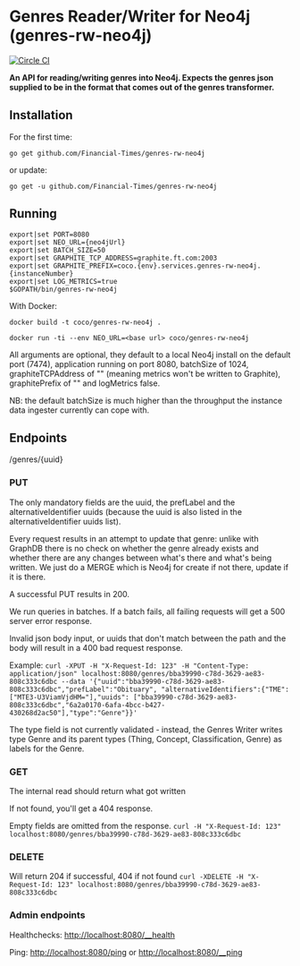 # Genres Reader/Writer for Neo4j (genres-rw-neo4j)
[![Circle CI](https://circleci.com/gh/Financial-Times/genres-rw-neo4j/tree/master.png?style=shield)](https://circleci.com/gh/Financial-Times/genres-rw-neo4j/tree/master)

__An API for reading/writing genres into Neo4j. Expects the genres json supplied to be in the format that comes out of the genres transformer.__

## Installation

For the first time:

`go get github.com/Financial-Times/genres-rw-neo4j`

or update:

`go get -u github.com/Financial-Times/genres-rw-neo4j`

## Running

```
export|set PORT=8080
export|set NEO_URL={neo4jUrl}
export|set BATCH_SIZE=50
export|set GRAPHITE_TCP_ADDRESS=graphite.ft.com:2003
export|set GRAPHITE_PREFIX=coco.{env}.services.genres-rw-neo4j.{instanceNumber}
export|set LOG_METRICS=true
$GOPATH/bin/genres-rw-neo4j
```

With Docker:

`docker build -t coco/genres-rw-neo4j .`

`docker run -ti --env NEO_URL=<base url> coco/genres-rw-neo4j`


All arguments are optional, they default to a local Neo4j install on the default port (7474), application running on port 8080, batchSize of 1024, graphiteTCPAddress of "" (meaning metrics won't be written to Graphite), graphitePrefix of "" and logMetrics false.

NB: the default batchSize is much higher than the throughput the instance data ingester currently can cope with.

## Endpoints
/genres/{uuid}
### PUT
The only mandatory fields are the uuid, the prefLabel and the alternativeIdentifier uuids (because the uuid is also listed in the alternativeIdentifier uuids list).

Every request results in an attempt to update that genre: unlike with GraphDB there is no check on whether the genre already exists and whether there are any changes between what's there and what's being written. We just do a MERGE which is Neo4j for create if not there, update if it is there.

A successful PUT results in 200.

We run queries in batches. If a batch fails, all failing requests will get a 500 server error response.

Invalid json body input, or uuids that don't match between the path and the body will result in a 400 bad request response.

Example:
`curl -XPUT -H "X-Request-Id: 123" -H "Content-Type: application/json" localhost:8080/genres/bba39990-c78d-3629-ae83-808c333c6dbc --data '{"uuid":"bba39990-c78d-3629-ae83-808c333c6dbc","prefLabel":"Obituary", "alternativeIdentifiers":{"TME":["MTE3-U3ViamVjdHM="],"uuids": ["bba39990-c78d-3629-ae83-808c333c6dbc","6a2a0170-6afa-4bcc-b427-430268d2ac50"],"type":"Genre"}}'`

The type field is not currently validated - instead, the Genres Writer writes type Genre and its parent types (Thing, Concept, Classification, Genre) as labels for the Genre.

### GET
The internal read should return what got written

If not found, you'll get a 404 response.

Empty fields are omitted from the response.
`curl -H "X-Request-Id: 123" localhost:8080/genres/bba39990-c78d-3629-ae83-808c333c6dbc`

### DELETE
Will return 204 if successful, 404 if not found
`curl -XDELETE -H "X-Request-Id: 123" localhost:8080/genres/bba39990-c78d-3629-ae83-808c333c6dbc`

### Admin endpoints
Healthchecks: [http://localhost:8080/__health](http://localhost:8080/__health)

Ping: [http://localhost:8080/ping](http://localhost:8080/ping) or [http://localhost:8080/__ping](http://localhost:8080/__ping)

